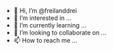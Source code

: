 - 👋 Hi, I’m @freilanddrei
- 👀 I’m interested in ...
- 🌱 I’m currently learning ...
- 💞️ I’m looking to collaborate on ...
- 📫 How to reach me ...

<!---
freilanddrei/freilanddrei is a ✨ special ✨ repository because its `README.md` (this file) appears on your GitHub profile.
You can click the Preview link to take a look at your changes.
--->
